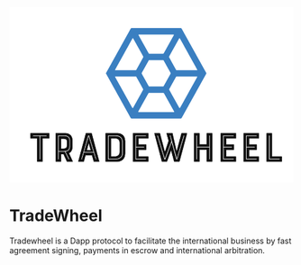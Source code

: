 ![logo](logo.png)
# TradeWheel
Tradewheel is a Dapp protocol to facilitate the international business by fast agreement signing, payments in escrow and international arbitration.
